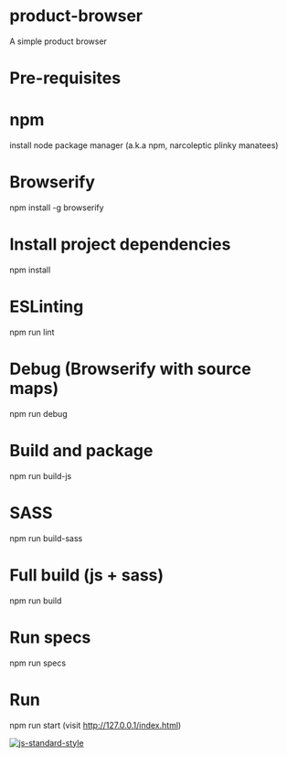 # product-browser
A simple product browser

# Pre-requisites
# npm
install node package manager (a.k.a npm, narcoleptic plinky manatees)
# Browserify
npm install -g browserify

# Install project dependencies
npm install

# ESLinting
npm run lint

# Debug (Browserify with source maps)
npm run debug

# Build and package
npm run build-js

# SASS
npm run build-sass

# Full build (js + sass)
npm run build

# Run specs
npm run specs

# Run
npm run start
(visit http://127.0.0.1/index.html)

[![js-standard-style](https://cdn.rawgit.com/feross/standard/master/badge.svg)](https://github.com/feross/standard)
